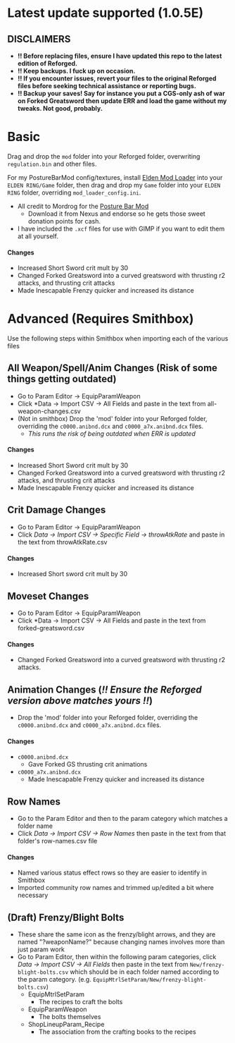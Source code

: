 # Latest update supported (1.0.5E)
## DISCLAIMERS
- **!! Before replacing files, ensure I have updated this repo to the latest edition of Reforged.**
- **!! Keep backups. I fuck up on occasion.**
- **!! If you encounter issues, revert your files to the original Reforged files before seeking technical assistance or reporting bugs.**
- **!! Backup your saves! Say for instance you put a CGS-only ash of war on Forked Greatsword then update ERR and load the game without my tweaks. Not good, probably.**


# Basic
Drag and drop the `mod` folder into your Reforged folder, overwriting `regulation.bin` and other files.

For my PostureBarMod config/textures, install [Elden Mod Loader](https://www.nexusmods.com/eldenring/mods/117?tab=files) into your `ELDEN RING/Game` folder, then drag and drop my `Game` folder into your `ELDEN RING` folder, overriding `mod_loader_config.ini`.
  - All credit to Mordrog for the [Posture Bar Mod](https://www.nexusmods.com/eldenring/mods/3405/?tab=description)
    - Download it from Nexus and endorse so he gets those sweet donation points for cash.
  - I have included the `.xcf` files for use with GIMP if you want to edit them at all yourself.

#### Changes
- Increased Short Sword crit mult by 30
- Changed Forked Greatsword into a curved greatsword with thrusting r2 attacks, and thrusting crit attacks
- Made Inescapable Frenzy quicker and increased its distance


# Advanced (Requires Smithbox)
Use the following steps within Smithbox when importing each of the various files

## All Weapon/Spell/Anim Changes (Risk of some things getting outdated)
- Go to Param Editor -> EquipParamWeapon
- Click *Data -> Import CSV -> All Fields and paste in the text from all-weapon-changes.csv
- (Not in smithbox) Drop the 'mod' folder into your Reforged folder, overriding the `c0000.anibnd.dcx` and `c0000_a7x.anibnd.dcx` files.
  - *This runs the risk of being outdated when ERR is updated*
#### Changes
- Increased Short Sword crit mult by 30
- Changed Forked Greatsword into a curved greatsword with thrusting r2 attacks, and thrusting crit attacks
- Made Inescapable Frenzy quicker and increased its distance

## Crit Damage Changes
- Go to Param Editor -> EquipParamWeapon
- Click *Data -> Import CSV -> Specific Field -> throwAtkRate* and paste in the text from throwAtkRate.csv
#### Changes
- Increased Short sword crit mult by 30

## Moveset Changes
- Go to Param Editor -> EquipParamWeapon
- Click *Data -> Import CSV -> All Fields and paste in the text from forked-greatsword.csv
#### Changes
- Changed Forked Greatsword into a curved greatsword with thrusting r2 attacks.

## Animation Changes (*!! Ensure the Reforged version above matches yours !!*)
- Drop the 'mod' folder into your Reforged folder, overriding the `c0000.anibnd.dcx` and `c0000_a7x.anibnd.dcx` files.
 #### Changes
  - `c0000.anibnd.dcx`
    - Gave Forked GS thrusting crit animations 
  - `c0000_a7x.anibnd.dcx`
    - Made Inescapable Frenzy quicker and increased its distance

## Row Names
- Go to the Param Editor and then to the param category which matches a folder name
- Click *Data -> Import CSV -> Row Names* then paste in the text from that folder's row-names.csv file
#### Changes
- Named various status effect rows so they are easier to identify in Smithbox
- Imported community row names and trimmed up/edited a bit where necessary

## (Draft) Frenzy/Blight Bolts
- These share the same icon as the frenzy/blight arrows, and they are named "?weaponName?" because changing names involves more than just param work
- Go to Param Editor, then within the following param categories, click *Data -> Import CSV -> All Fields* then paste in the text from `New/frenzy-blight-bolts.csv` which should be in each folder named according to the param category. (e.g. `EquipMtrlSetParam/New/frenzy-blight-bolts.csv`)
  - EquipMtrlSetParam
    - The recipes to craft the bolts
  - EquipParamWeapon
    - The bolts themselves
  - ShopLineupParam_Recipe
    - The association from the crafting books to the recipes
